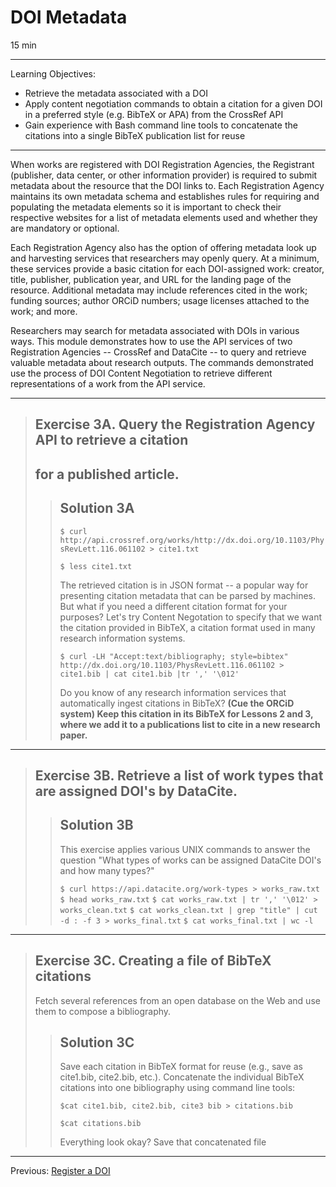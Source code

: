 # DOI Metadata

15 min

------

Learning Objectives:

* Retrieve the metadata associated with a DOI
* Apply content negotiation commands to obtain a citation for a given DOI in a
preferred style (e.g. BibTeX  or APA) from the CrossRef API 
* Gain experience with Bash command line tools to concatenate the citations
into a single BibTeX publication list for reuse

------

When works are registered with DOI Registration Agencies, the Registrant
(publisher, data center, or other information provider) is required to submit
metadata about the resource that the DOI links to. Each Registration Agency
maintains its own metadata schema and establishes rules for requiring and
populating the metadata elements so it is important to check their respective
websites for a list of metadata elements used and whether they are mandatory or
optional.

Each Registration Agency also has the option of offering metadata look up and
harvesting services that researchers may openly query. At a minimum, these
services provide a basic citation for each DOI-assigned work: creator, title,
publisher, publication year, and URL for the landing page of the resource.
Additional metadata may include references cited in the work; funding sources;
author ORCiD numbers; usage licenses attached to the work; and more.

Researchers may search for metadata associated with DOIs in various ways. This
module demonstrates how to use the API services of two Registration Agencies --
CrossRef and DataCite -- to query and retrieve valuable metadata about research
outputs. The commands demonstrated use the process of DOI Content Negotiation
to retrieve different representations of a work from the API service.

---

> ## Exercise 3A. Query the Registration Agency API to retrieve a citation
> ## for a published article.
> 
> > ## Solution 3A
> > `$ curl http://api.crossref.org/works/http://dx.doi.org/10.1103/PhysRevLett.116.061102 > cite1.txt`
> > 
> > `$ less cite1.txt`
> > 
> > The retrieved citation is in JSON format -- a popular way for presenting
> > citation metadata that can be parsed by machines. But what if you need a
> > different citation format for your purposes? Let's try Content Negotation to
> > specify that we want the citation provided in BibTeX, a citation format used in
> > many research information systems.
> > 
> > `$ curl -LH "Accept:text/bibliography; style=bibtex" http://dx.doi.org/10.1103/PhysRevLett.116.061102 > cite1.bib | cat cite1.bib |tr ',' '\012'`
> > 
> > Do you know of any research information services that automatically ingest
> > citations in BibTeX? **(Cue the ORCiD system) Keep this citation in its BibTeX
> > for Lessons 2 and 3, where we add it to a publications list to cite in a new
> > research paper.**

---

> ## Exercise 3B. Retrieve a list of work types that are assigned DOI's by DataCite.
> 
> > ## Solution 3B
> > This exercise applies various UNIX commands to answer the question "What types
> > of works can be assigned DataCite DOI's and how many types?"
> > 
> > `$ curl https://api.datacite.org/work-types > works_raw.txt`
> > `$ head works_raw.txt`
> > `$ cat works_raw.txt | tr ',' '\012' > works_clean.txt`
> > `$ cat works_clean.txt | grep "title" | cut -d : -f 3 > works_final.txt`
> > `$ cat works_final.txt | wc -l`

---

> ## Exercise 3C. Creating a file of BibTeX citations
> Fetch several references from an open database on the Web and
> use them to compose a bibliography.
>
> > ## Solution 3C
> > Save each citation in BibTeX format for reuse (e.g., save as cite1.bib,
> > cite2.bib, etc.). Concatenate the individual BibTeX citations into one
> > bibliography
> > using command line tools:
> >
> > `$cat cite1.bib, cite2.bib, cite3 bib > citations.bib`
> > 
> > `$cat citations.bib`
> > 
> > Everything look okay? Save that concatenated file

---

Previous: [Register a DOI](01-register-doi.html)
